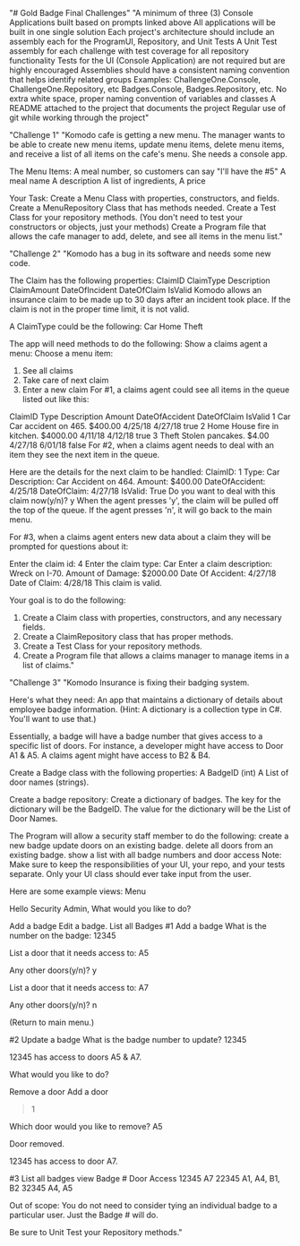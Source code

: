 "# Gold Badge Final Challenges" 
"A minimum of three (3) Console Applications built based on prompts linked above
All applications will be built in one single solution
Each project's architecture should include an assembly each for the ProgramUI, Repository, and Unit Tests
A Unit Test assembly for each challenge with test coverage for all repository functionality
Tests for the UI (Console Application) are not required but are highly encouraged
Assemblies should have a consistent naming convention that helps identify related groups
Examples:
ChallengeOne.Console, ChallengeOne.Repository, etc
Badges.Console, Badges.Repository, etc.
No extra white space, proper naming convention of variables and classes
A README attached to the project that documents the project
Regular use of git while working through the project"

"Challenge 1"
"Komodo cafe is getting a new menu. The manager wants to be able to create new menu items, update menu items, delete menu items, and receive a list of all items on the cafe's menu. She needs a console app. 

The Menu Items:
A meal number, so customers can say "I'll have the #5"
A meal name
A description
A list of ingredients,
A price 

Your Task:
Create a Menu Class with properties, constructors, and fields.
Create a MenuRepository Class that has methods needed.
Create a Test Class for your repository methods. (You don't need to test your constructors or objects, just your methods)
Create a Program file that allows the cafe manager to add, delete, and see all items in the menu list."

"Challenge 2"
"Komodo has a bug in its software and needs some new code.

The Claim has the following properties:
ClaimID
ClaimType
Description
ClaimAmount
DateOfIncident
DateOfClaim
IsValid
Komodo allows an insurance claim to be made up to 30 days after an incident took place. If the claim is not in the proper time limit, it is not valid.

A ClaimType could be the following:
Car
Home
Theft 

The app will need methods to do the following:
Show a claims agent a menu:
Choose a menu item:
1. See all claims
2. Take care of next claim
3. Enter a new claim
For #1, a claims agent could see all items in the queue listed out like this:

ClaimID	Type	Description	Amount	DateOfAccident	DateOfClaim	IsValid
1	Car	Car accident on 465.	$400.00	4/25/18	4/27/18	true
2	Home	House fire in kitchen.	$4000.00	4/11/18	4/12/18	true
3	Theft	Stolen pancakes.	$4.00	4/27/18	6/01/18	false
For #2, when a claims agent needs to deal with an item they see the next item in the queue.

Here are the details for the next claim to be handled:
ClaimID: 1
Type: Car
Description: Car Accident on 464.
Amount: $400.00
DateOfAccident: 4/25/18
DateOfClaim: 4/27/18
IsValid: True
Do you want to deal with this claim now(y/n)? y
When the agent presses 'y', the claim will be pulled off the top of the queue. If the agent presses 'n', it will go back to the main menu.

For #3, when a claims agent enters new data about a claim they will be prompted for questions about it:

Enter the claim id: 4
Enter the claim type: Car
Enter a claim description: Wreck on I-70.
Amount of Damage: $2000.00
Date Of Accident: 4/27/18
Date of Claim: 4/28/18
This claim is valid. 

Your goal is to do the following:
1. Create a Claim class with properties, constructors, and any necessary fields.
2. Create a ClaimRepository class that has proper methods.
3. Create a Test Class for your repository methods.
4. Create a Program file that allows a claims manager to manage items in a list of claims."

"Challenge 3"
"Komodo Insurance is fixing their badging system.

Here's what they need:
An app that maintains a dictionary of details about employee badge information. (Hint: A dictionary is a collection type in C#. You'll want to use that.)

Essentially, a badge will have a badge number that gives access to a specific list of doors. For instance, a developer might have access to Door A1 & A5. A claims agent might have access to B2 & B4. 

Create a Badge class with the following properties:
A BadgeID (int)
A List of door names (strings). 

Create a badge repository:
Create a dictionary of badges.
The key for the dictionary will be the BadgeID.
The value for the dictionary will be the List of Door Names. 

The Program will allow a security staff member to do the following:
create a new badge
update doors on an existing badge.
delete all doors from an existing badge.
show a list with all badge numbers and door access
Note: Make sure to keep the responsibilities of your UI, your repo, and your tests separate.
Only your UI class should ever take input from the user. 

Here are some example views:
Menu

Hello Security Admin, What would you like to do?

Add a badge
Edit a badge.
List all Badges
#1 Add a badge
What is the number on the badge: 12345

List a door that it needs access to: A5

Any other doors(y/n)? y

List a door that it needs access to: A7

Any other doors(y/n)? n

(Return to main menu.)

#2 Update a badge
What is the badge number to update? 12345

12345 has access to doors A5 & A7.

What would you like to do?

Remove a door
Add a door
> 1

Which door would you like to remove? A5

Door removed.

12345 has access to door A7. 

#3 List all badges view
Badge #	Door Access
12345	A7
22345	A1, A4, B1, B2
32345	A4, A5 

Out of scope:
You do not need to consider tying an individual badge to a particular user. Just the Badge # will do.

Be sure to Unit Test your Repository methods."
